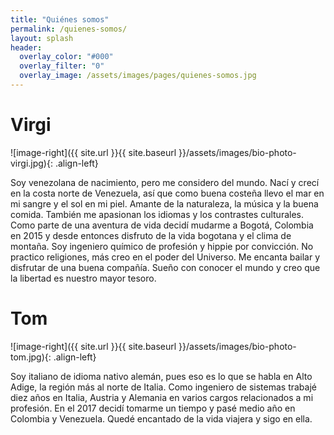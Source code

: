 ```yaml
---
title: "Quiénes somos"
permalink: /quienes-somos/ 
layout: splash
header:
  overlay_color: "#000"
  overlay_filter: "0"
  overlay_image: /assets/images/pages/quienes-somos.jpg
---
```



# Virgi

![image-right]({{ site.url }}{{ site.baseurl }}/assets/images/bio-photo-virgi.jpg){: .align-left}

Soy venezolana de nacimiento, pero me considero del mundo. Nací y crecí en la costa norte de Venezuela, así que como buena costeña llevo el mar en mi sangre y el sol en mi piel. Amante de la naturaleza, la música y la buena comida. También me apasionan los idiomas y los contrastes culturales.  Como parte de una aventura de vida decidí mudarme a Bogotá, Colombia en 2015 y desde entonces disfruto de la vida bogotana y el clima de montaña. Soy ingeniero químico de profesión y hippie por convicción. No practico religiones, más creo en el poder del Universo. Me encanta bailar y disfrutar de una buena compañía. Sueño con conocer el mundo y creo que la libertad es nuestro mayor tesoro. 

# Tom

![image-right]({{ site.url }}{{ site.baseurl }}/assets/images/bio-photo-tom.jpg){: .align-left}

Soy italiano de idioma nativo alemán, pues eso es lo que se habla en Alto Adige, la región más al norte de Italia. Como ingeniero de sistemas trabajé diez años en Italia, Austria y Alemania en varios cargos relacionados a mi profesión. En el 2017 decidí tomarme un tiempo y pasé medio año en Colombia y Venezuela. Quedé encantado de la vida viajera y sigo en ella.
